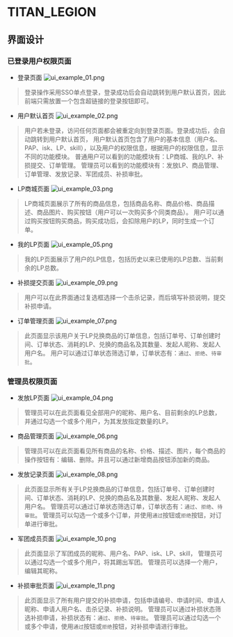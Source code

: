 # TITAN_LEGION

## 界面设计

### 已登录用户权限页面
- 登录页面
![ui_example_01.png](readme_images/ui_example_01.png) 
> 登录操作采用SSO单点登录，登录成功后会自动跳转到用户默认首页，因此前端只需放置一个包含超链接的登录按钮即可。
- 用户默认首页
![ui_example_02.png](readme_images/ui_example_02.png)
> 用户若未登录，访问任何页面都会被重定向到登录页面。登录成功后，会自动跳转到用户默认首页，
> 用户默认首页包含了用户的基本信息（用户名、PAP、isk、LP、skill），以及用户的权限信息，根据用户的权限信息，显示不同的功能模块。
> 普通用户可以看到的功能模块有：LP商城、我的LP、补损提交、订单管理。
> 管理员可以看到的功能模块有：发放LP、商品管理、订单管理、发放记录、军团成员、补损审批。
- LP商城页面
![ui_example_03.png](readme_images/ui_example_03.png)
> LP商城页面展示了所有的商品信息，包括商品名称、商品价格、商品描述、商品图片、购买按钮（用户可以一次购买多个同类商品）。
> 用户可以通过购买按钮购买商品，购买成功后，会扣除用户的LP，同时生成一个订单。
- 我的LP页面
![ui_example_05.png](readme_images/ui_example_05.png)
> 我的LP页面展示了用户的LP信息，包括历史以来已使用的LP总数、当前剩余的LP总数。
- 补损提交页面
![ui_example_09.png](readme_images/ui_example_09.png)
> 用户可以在此界面通过复选框选择一个击杀记录，而后填写补损说明，提交补损申请。
- 订单管理页面
![ui_example_07.png](readme_images/ui_example_07.png)
> 此页面显示该用户关于LP兑换商品的订单信息，包括订单号、订单创建时间、订单状态、消耗的LP、兑换的商品名及其数量、发起人昵称、发起人用户名。
> 用户可以通过订单状态筛选订单，订单状态有：`通过`、`拒绝`、`待审批`。
### 管理员权限页面
- 发放LP页面
![ui_example_04.png](readme_images/ui_example_04.png)
> 管理员可以在此页面看见全部用户的昵称、用户名、目前剩余的LP总数，并通过勾选一个或多个用户，为其发放指定数量的LP。
- 商品管理页面
![ui_example_06.png](readme_images/ui_example_06.png)
> 管理员可以在此页面看见所有商品的名称、价格、描述、图片，每个商品的操作按钮有：编辑、删除。并且可以通过新增商品按钮添加新的商品。
- 发放记录页面
![ui_example_08.png](readme_images/ui_example_08.png)
> 此页面显示所有关于LP兑换商品的订单信息，包括订单号、订单创建时间、订单状态、消耗的LP、兑换的商品名及其数量、发起人昵称、发起人用户名。
> 管理员可以通过订单状态筛选订单，订单状态有：`通过`、`拒绝`、`待审批`。
> 管理员可以勾选一个或多个订单，并使用`通过`按钮或`拒绝`按钮，对订单进行审批。
- 军团成员页面
![ui_example_10.png](readme_images/ui_example_10.png)
> 此页面显示了军团成员的昵称、用户名、PAP、isk、LP、skill，
> 管理员可以通过勾选一个或多个用户，将其踢出军团。
> 管理员可以选择一个用户，编辑其昵称。
- 补损审批页面
![ui_example_11.png](readme_images/ui_example_11.png)
> 此页面显示了所有用户提交的补损申请，包括申请编号、申请时间、申请人昵称、申请人用户名、击杀记录、补损说明。
> 管理员可以通过补损状态筛选补损申请，补损状态有：`通过`、`拒绝`、`待审批`。
> 管理员可以通过勾选一个或多个申请，使用`通过`按钮或`拒绝`按钮，对补损申请进行审批。